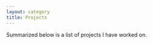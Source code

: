 ```yaml
---
layout: category
title: Projects
---
```


Summarized below is a list of projects I have worked on. 
